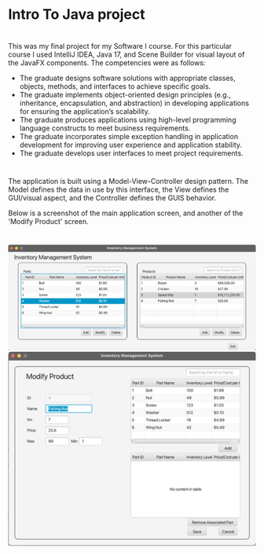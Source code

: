 # Intro To Java project
#
This was my final project for my Software I course. For this particular course I used IntelliJ IDEA, Java 17, and Scene Builder for visual layout of the JavaFX components. The competencies were as follows:

- The graduate designs software solutions with appropriate classes, objects, methods, and interfaces to achieve specific goals.
- The graduate implements object-oriented design principles (e.g., inheritance, encapsulation, and abstraction) in developing applications for ensuring the application’s scalability.
- The graduate produces applications using high-level programming language constructs to meet business requirements.
- The graduate incorporates simple exception handling in application development for improving user experience and application stability.
- The graduate develops user interfaces to meet project requirements.

#

The application is built using a Model-View-Controller design pattern. The Model defines the data in use by this interface, the View defines the GUI/visual aspect, and the Controller defines the GUIS behavior.

Below is a screenshot of the main application screen, and another of the 'Modify Product' screen.
#
![](./screenshots/main.png)
![](./screenshots/product.png)
